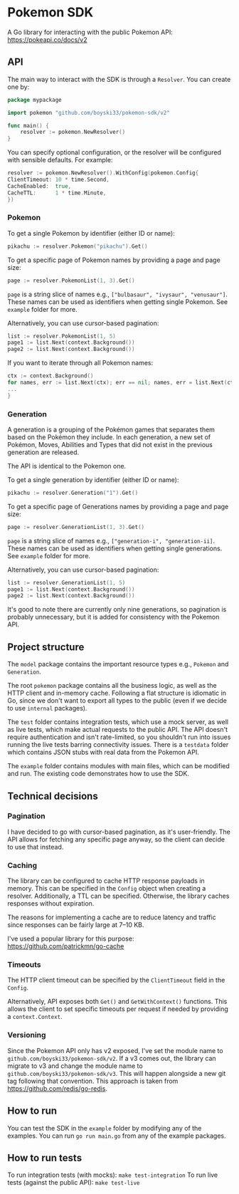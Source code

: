 # Pokemon SDK

A Go library for interacting with the public Pokemon API: https://pokeapi.co/docs/v2

## API

The main way to interact with the SDK is through a `Resolver`. You can create one by:

```go
package mypackage

import pokemon "github.com/boyski33/pokemon-sdk/v2"

func main() {
	resolver := pokemon.NewResolver()
}
```

You can specify optional configuration, or the resolver will be configured with sensible defaults. For example:

```go
resolver := pokemon.NewResolver().WithConfig(pokemon.Config{
ClientTimeout: 10 * time.Second,
CacheEnabled:  true,
CacheTTL:      1 * time.Minute,
})
```

### Pokemon

To get a single Pokemon by identifier (either ID or name):

```go
pikachu := resolver.Pokemon("pikachu").Get()
```

To get a specific page of Pokemon names by providing a page and page size:

```go
page := resolver.PokemonList(1, 3).Get()
```

`page` is a string slice of names e.g., `["bulbasaur", "ivysaur", "venusaur"]`. These names can be used as identifiers
when getting single Pokemon. See `example` folder for more.

Alternatively, you can use cursor-based pagination:

```go
list := resolver.PokemonList(1, 5)
page1 := list.Next(context.Background())
page2 := list.Next(context.Background())
```

If you want to iterate through all Pokemon names:

```go
ctx := context.Background()
for names, err := list.Next(ctx); err == nil; names, err = list.Next(ctx) {
...
}
```

### Generation

A generation is a grouping of the Pokémon games that separates them based on the Pokémon they include. In each
generation, a new set of Pokémon, Moves, Abilities and Types that did not exist in the previous generation are released.

The API is identical to the Pokemon one.

To get a single generation by identifier (either ID or name):

```go
pikachu := resolver.Generation("1").Get()
```

To get a specific page of Generations names by providing a page and page size:

```go
page := resolver.GenerationList(1, 3).Get()
```

`page` is a string slice of names e.g., `["generation-i", "generation-ii]`. These names can be used as identifiers
when getting single generations. See `example` folder for more.

Alternatively, you can use cursor-based pagination:

```go
list := resolver.GenerationList(1, 5)
page1 := list.Next(context.Background())
page2 := list.Next(context.Background())
```

It's good to note there are currently only nine generations, so pagination is probably unnecessary, but it is added for
consistency with the Pokemon API.

## Project structure

The `model` package contains the important resource types e.g., `Pokemon` and `Generation`.

The root `pokemon` package contains all the business logic, as well as the HTTP client and in-memory cache.
Following a flat structure is idiomatic in Go, since we don't want to export all types to the public (even if we
decide to use `internal` packages).

The `test` folder contains integration tests, which use a mock server, as well as live tests, which make actual
requests to the public API. The API doesn't require authentication and isn't rate-limited, so you shouldn't run into
issues running the live tests barring connectivity issues. There is a `testdata` folder which contains JSON stubs with
real data from the Pokemon API.

The `example` folder contains modules with main files, which can be modified and run. The existing code demonstrates
how to use the SDK.

## Technical decisions

### Pagination

I have decided to go with cursor-based pagination, as it's user-friendly. The API allows for fetching any
specific page anyway, so the client can decide to use that instead.

### Caching

The library can be configured to cache HTTP response payloads in memory. This can be specified in the `Config` object
when creating a resolver. Additionally, a TTL can be specified. Otherwise, the library caches responses without
expiration.

The reasons for implementing a cache are to reduce latency and traffic since responses can be fairly large at 7–10 KB.

I've used a popular library for this purpose: https://github.com/patrickmn/go-cache

### Timeouts

The HTTP client timeout can be specified by the `ClientTimeout` field in the `Config`.

Alternatively, API exposes both `Get()` and `GetWithContext()` functions. This allows the client to set specific
timeouts per request if needed by providing a `context.Context`.

### Versioning

Since the Pokemon API only has v2 exposed, I've set the module name to `github.com/boyski33/pokemon-sdk/v2`. If a v3 comes
out, the library can migrate to v3 and change the module name to `github.com/boyski33/pokemon-sdk/v3`. This will happen
alongside a new git tag following that convention. This approach is taken from https://github.com/redis/go-redis.

## How to run

You can test the SDK in the `example` folder by modifying any of the examples. You can run `go run main.go` from any of
the example packages.

## How to run tests

To run integration tests (with mocks): `make test-integration`
To run live tests (against the public API): `make test-live`
